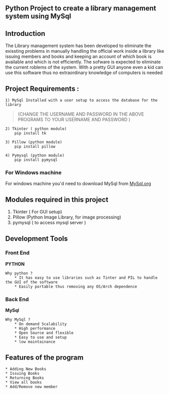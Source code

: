 ## Python Project to create a library management system using MySql 

## Introduction 
The Library management system has been developed to eliminate the exissting problems in manually handling the official work inside a library like issuing members and books and keeping an account of which book is available and which is not efficiently. The sofware is expected to eliminate the current roblems of the system. With a pretty GUI anyone even a kid can use this software thus no extraordinary knowledge of computers is needed


## Project Requirements :
    1) MySql Installed with a user setup to access the database for the library 
>(CHANGE THE USERNAME AND PASSWORD IN THE ABOVE PROGRAMS TO YOUR USERNAME AND PASSWORD )
    
    2) Tkinter ( python module)
        pip install tk

    3) Pillow (python module)
        pip install pillow
    
    4) Pymysql (python module)
        pip install pymysql 
    
### For Windows machine 

For windows machine you'd need to download MySql from [MySql.org](https://www.mysql.com/downloads/ "MySql Download")


## Modules required in this project 
1) Tkinter ( For GUI setup)
2) Pillow  (Python Image Library, for image processing)
3) pymysql ( to access mysql server )

## Development Tools 

### Front End 

**PYTHON**
    
    Why python ?
        * It has easy to use libraries such as Tinter and PIL to handle the GUI of the software
        * Easily portable thus removing any OS/Arch dependence

### Back End

**MySql**
    
    Why MySql ?
        * On demand Scalability
        * High performance 
        * Open Source and flexible
        * Easy to use and setup 
        * low maintainance
    

## Features of the program 
    * Adding New Books
    * Issuing Books
    * Returning Books
    * View all books
    * Add/Remove new member 

